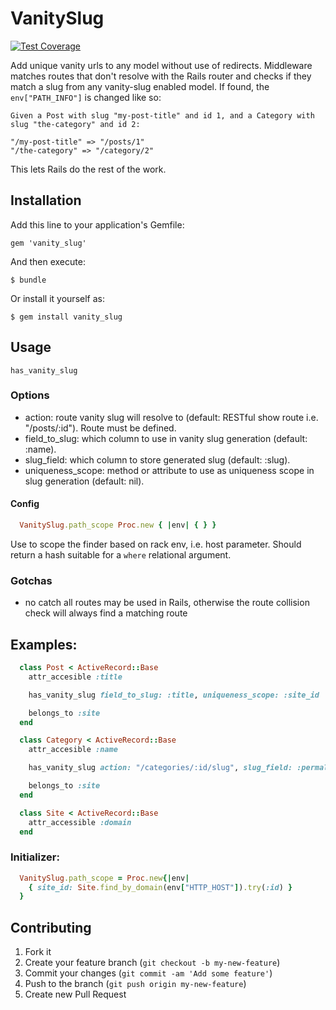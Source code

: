 # VanitySlug

[![Test Coverage](https://coveralls.io/repos/nickmerwin/vanity_slug/badge.png?branch=master)](https://coveralls.io/r/nickmerwin/vanity_slug) 

Add unique vanity urls to any model without use of redirects. Middleware matches routes that don't resolve with the Rails router and checks if they match a slug from any vanity-slug enabled model. If found, the `env["PATH_INFO"]` is changed like so:

    Given a Post with slug "my-post-title" and id 1, and a Category with slug "the-category" and id 2:

    "/my-post-title" => "/posts/1"
    "/the-category" => "/category/2"

This lets Rails do the rest of the work.

## Installation

Add this line to your application's Gemfile:

    gem 'vanity_slug'

And then execute:

    $ bundle

Or install it yourself as:

    $ gem install vanity_slug

## Usage

    has_vanity_slug

### Options
  
  * action: route vanity slug will resolve to (default: RESTful show route i.e. "/posts/:id"). Route must be defined.
  * field_to_slug: which column to use in vanity slug generation (default: :name).
  * slug_field: which column to store generated slug (default: :slug).
  * uniqueness_scope: method or attribute to use as uniqueness scope in slug
    generation (default: nil).

#### Config

  ```ruby
    VanitySlug.path_scope Proc.new { |env| { } }
  ```

Use to scope the finder based on rack env, i.e. host parameter. Should return a hash suitable for a `where` relational argument.

### Gotchas

  * no catch all routes may be used in Rails, otherwise the route collision check
    will always find a matching route

## Examples:

  ```ruby
    class Post < ActiveRecord::Base
      attr_accesible :title

      has_vanity_slug field_to_slug: :title, uniqueness_scope: :site_id

      belongs_to :site
    end

    class Category < ActiveRecord::Base
      attr_accesible :name

      has_vanity_slug action: "/categories/:id/slug", slug_field: :permalink

      belongs_to :site
    end

    class Site < ActiveRecord::Base
      attr_accessible :domain
    end
  ```

### Initializer:

  ```ruby
    VanitySlug.path_scope = Proc.new{|env|
      { site_id: Site.find_by_domain(env["HTTP_HOST"]).try(:id) }
    }
  ```

## Contributing

1. Fork it
2. Create your feature branch (`git checkout -b my-new-feature`)
3. Commit your changes (`git commit -am 'Add some feature'`)
4. Push to the branch (`git push origin my-new-feature`)
5. Create new Pull Request
